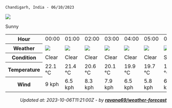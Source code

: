 

`Chandigarh, India - 06/10/2023`

<img src="https://cdn.weatherapi.com/weather/64x64/day/113.png"/>

Sunny


<table>
    <tr>
        <th>Hour</th>
        <td>00:00</td><td>01:00</td><td>02:00</td><td>03:00</td><td>04:00</td><td>05:00</td><td>06:00</td><td>07:00</td><td>08:00</td><td>09:00</td><td>10:00</td><td>11:00</td><td>12:00</td><td>13:00</td><td>14:00</td><td>15:00</td><td>16:00</td><td>17:00</td><td>18:00</td><td>19:00</td><td>20:00</td><td>21:00</td><td>22:00</td><td>23:00</td>
    </tr>
    <tr>
        <th>Weather</th>
        <td><img src="https://cdn.weatherapi.com/weather/64x64/night/113.png"></img></td><td><img src="https://cdn.weatherapi.com/weather/64x64/night/113.png"></img></td><td><img src="https://cdn.weatherapi.com/weather/64x64/night/113.png"></img></td><td><img src="https://cdn.weatherapi.com/weather/64x64/night/113.png"></img></td><td><img src="https://cdn.weatherapi.com/weather/64x64/night/113.png"></img></td><td><img src="https://cdn.weatherapi.com/weather/64x64/night/113.png"></img></td><td><img src="https://cdn.weatherapi.com/weather/64x64/day/113.png"></img></td><td><img src="https://cdn.weatherapi.com/weather/64x64/day/113.png"></img></td><td><img src="https://cdn.weatherapi.com/weather/64x64/day/113.png"></img></td><td><img src="https://cdn.weatherapi.com/weather/64x64/day/113.png"></img></td><td><img src="https://cdn.weatherapi.com/weather/64x64/day/113.png"></img></td><td><img src="https://cdn.weatherapi.com/weather/64x64/day/113.png"></img></td><td><img src="https://cdn.weatherapi.com/weather/64x64/day/113.png"></img></td><td><img src="https://cdn.weatherapi.com/weather/64x64/day/113.png"></img></td><td><img src="https://cdn.weatherapi.com/weather/64x64/day/113.png"></img></td><td><img src="https://cdn.weatherapi.com/weather/64x64/day/113.png"></img></td><td><img src="https://cdn.weatherapi.com/weather/64x64/day/113.png"></img></td><td><img src="https://cdn.weatherapi.com/weather/64x64/day/113.png"></img></td><td><img src="https://cdn.weatherapi.com/weather/64x64/night/113.png"></img></td><td><img src="https://cdn.weatherapi.com/weather/64x64/night/113.png"></img></td><td><img src="https://cdn.weatherapi.com/weather/64x64/night/113.png"></img></td><td><img src="https://cdn.weatherapi.com/weather/64x64/night/113.png"></img></td><td><img src="https://cdn.weatherapi.com/weather/64x64/night/113.png"></img></td><td><img src="https://cdn.weatherapi.com/weather/64x64/night/113.png"></img></td>
    </tr>
    <tr>
        <th>Condition</th>
        <td width="200px">Clear</td><td width="200px">Clear</td><td width="200px">Clear</td><td width="200px">Clear</td><td width="200px">Clear</td><td width="200px">Clear</td><td width="200px">Sunny</td><td width="200px">Sunny</td><td width="200px">Sunny</td><td width="200px">Sunny</td><td width="200px">Sunny</td><td width="200px">Sunny</td><td width="200px">Sunny</td><td width="200px">Sunny</td><td width="200px">Sunny</td><td width="200px">Sunny</td><td width="200px">Sunny</td><td width="200px">Sunny</td><td width="200px">Clear</td><td width="200px">Clear</td><td width="200px">Clear</td><td width="200px">Clear</td><td width="200px">Clear</td><td width="200px">Clear</td>
    </tr>
    <tr>
        <th>Temperature</th>
        <td>22.1 °C</td><td>21.4 °C</td><td>20.6 °C</td><td>20.1 °C</td><td>19.9 °C</td><td>19.7 °C</td><td>19.7 °C</td><td>22 °C</td><td>25.5 °C</td><td>27.3 °C</td><td>29.2 °C</td><td>30.9 °C</td><td>32.1 °C</td><td>33.3 °C</td><td>33.7 °C</td><td>33.7 °C</td><td>32.8 °C</td><td>27.8 °C</td><td>25.5 °C</td><td>24.8 °C</td><td>24.5 °C</td><td>24 °C</td><td>23.1 °C</td><td>22.2 °C</td>
    </tr>
    <tr>
        <th>Wind</th>
        <td>9 kph</td><td>6.5 kph</td><td>8.3 kph</td><td>7.9 kph</td><td>6.5 kph</td><td>5.8 kph</td><td>6.8 kph</td><td>7.2 kph</td><td>8.3 kph</td><td>10.4 kph</td><td>11.2 kph</td><td>9.7 kph</td><td>7.6 kph</td><td>5 kph</td><td>4.7 kph</td><td>6.1 kph</td><td>7.6 kph</td><td>11.5 kph</td><td>12.6 kph</td><td>12.6 kph</td><td>13.7 kph</td><td>10.8 kph</td><td>6.5 kph</td><td>8.6 kph</td>
    </tr>
</table>


<div align="right">

*Updated at: 2023-10-06T11:21:00Z - by **[ravana69/weather-forecast](https://github.com/ravana69/weather-forecast)***

</div>

